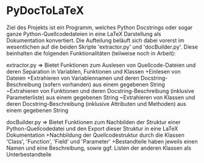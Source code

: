 # PyDocToLaTeX
Ziel des Projekts ist ein Programm, welches Python Docstrings oder sogar ganze Python-Quellcodedateien in eine LaTeX Darstellung als Dokumentation konvertiert.
Die Aufteilung beläuft sich dabei vorerst im wesentlichen auf die beiden Skripte 'extractor.py' und 'docBuilder.py'.
Diese beinhalten die folgenden Funktionalitäten (teilweise noch in Arbeit):

extractor.py
=> Bietet Funktionen zum Auslesen von Quellcode-Dateien und deren Separation in Variablen, Funktionen und Klassen
  +Einlesen von Dateien
  +Extrahieren von  Variablennamen und deren Docstring-Beschreibung (sofern vorhanden) aus einem gegebenen String
  ~Extrahieren von Funktionen und deren Docstring-Beschreibung (inklusive Parameterliste) aus einem gegebenen String
  ~Extrahieren von Klassen und deren Docstring-Beschreibung (inklusive Attributen und Methoden) aus einem gegebenen String
  
docBuilder.py
=> Bietet Funktionen zum Nachbilden der Struktur einer Python-Quellcodedatei und den Export dieser Struktur in eine LaTeX Dokumentation
  +Nachbildung der Quellcodestruktur durch die Klassen 'Class', 'Function', 'Field' und 'Parameter'
  +Bestandteile haben jeweils einen Namen und eine Beschreibung, sowie ggf. Listen der anderen Klassen als Unterbestandteile
